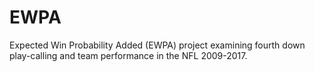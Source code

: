 # EWPA
Expected Win Probability Added (EWPA) project examining fourth down play-calling and team performance in the NFL 2009-2017.
